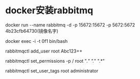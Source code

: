 # docker安装rabbitmq

docker run --name rabbitmq -d -p 15672:15672 -p 5672:5672 4b23cfb64730(镜像名字)

docker exec -i -t 0f1 bin/bash

rabbitmqctl add_user root Abc123++

rabbitmqctl set_permissions -p / root ".*" ".*" ".*"

rabbitmqctl set_user_tags root administrator

